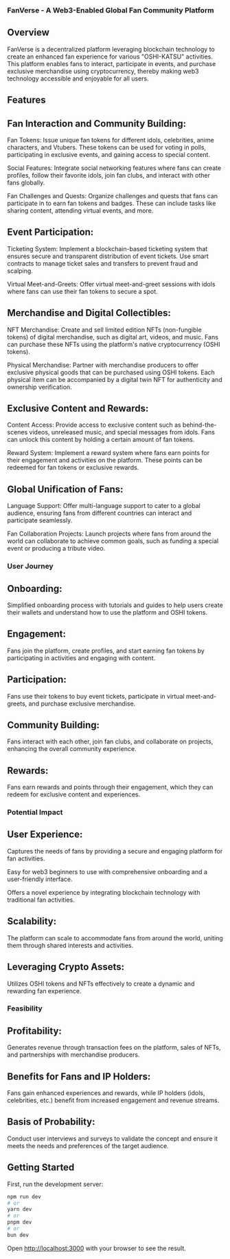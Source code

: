 

### FanVerse - A Web3-Enabled Global Fan Community Platform

## Overview

FanVerse is a decentralized platform leveraging blockchain technology to create an enhanced fan experience for various "OSHI-KATSU" activities. This platform enables fans to interact, participate in events, and purchase exclusive merchandise using cryptocurrency, thereby making web3 technology accessible and enjoyable for all users.

## Features

## Fan Interaction and Community Building:

Fan Tokens: Issue unique fan tokens for different idols, celebrities, anime characters, and Vtubers. These tokens can be used for voting in polls, participating in exclusive events, and gaining access to special content.

Social Features: Integrate social networking features where fans can create profiles, follow their favorite idols, join fan clubs, and interact with other fans globally.

Fan Challenges and Quests: Organize challenges and quests that fans can participate in to earn fan tokens and badges. These can include tasks like sharing content, attending virtual events, and more.

## Event Participation:

Ticketing System: Implement a blockchain-based ticketing system that ensures secure and transparent distribution of event tickets. Use smart contracts to manage ticket sales and transfers to prevent fraud and scalping.

Virtual Meet-and-Greets: Offer virtual meet-and-greet sessions with idols where fans can use their fan tokens to secure a spot.

## Merchandise and Digital Collectibles:

NFT Merchandise: Create and sell limited edition NFTs (non-fungible tokens) of digital merchandise, such as digital art, videos, and music. Fans can purchase these NFTs using the platform's native cryptocurrency (OSHI tokens).

Physical Merchandise: Partner with merchandise producers to offer exclusive physical goods that can be purchased using OSHI tokens. Each physical item can be accompanied by a digital twin NFT for authenticity and ownership verification.

## Exclusive Content and Rewards:

Content Access: Provide access to exclusive content such as behind-the-scenes videos, unreleased music, and special messages from idols. Fans can unlock this content by holding a certain amount of fan tokens.

Reward System: Implement a reward system where fans earn points for their engagement and activities on the platform. These points can be redeemed for fan tokens or exclusive rewards.

## Global Unification of Fans:

Language Support: Offer multi-language support to cater to a global audience, ensuring fans from different countries can interact and participate seamlessly.

Fan Collaboration Projects: Launch projects where fans from around the world can collaborate to achieve common goals, such as funding a special event or producing a tribute video.

### User Journey

## Onboarding:

Simplified onboarding process with tutorials and guides to help users create their wallets and understand how to use the platform and OSHI tokens.

## Engagement:

Fans join the platform, create profiles, and start earning fan tokens by participating in activities and engaging with content.

## Participation:

Fans use their tokens to buy event tickets, participate in virtual meet-and-greets, and purchase exclusive merchandise.

## Community Building:

Fans interact with each other, join fan clubs, and collaborate on projects, enhancing the overall community experience.

## Rewards:

Fans earn rewards and points through their engagement, which they can redeem for exclusive content and experiences.

### Potential Impact

## User Experience:

Captures the needs of fans by providing a secure and engaging platform for fan activities.

Easy for web3 beginners to use with comprehensive onboarding and a user-friendly interface.

Offers a novel experience by integrating blockchain technology with traditional fan activities.

## Scalability:

The platform can scale to accommodate fans from around the world, uniting them through shared interests and activities.

## Leveraging Crypto Assets:

Utilizes OSHI tokens and NFTs effectively to create a dynamic and rewarding fan experience.

### Feasibility

## Profitability:

Generates revenue through transaction fees on the platform, sales of NFTs, and partnerships with merchandise producers.

## Benefits for Fans and IP Holders:

Fans gain enhanced experiences and rewards, while IP holders (idols, celebrities, etc.) benefit from increased engagement and revenue streams.

## Basis of Probability:

Conduct user interviews and surveys to validate the concept and ensure it meets the needs and preferences of the target audience.

## Getting Started

First, run the development server:

```bash
npm run dev
# or
yarn dev
# or
pnpm dev
# or
bun dev
```

Open [http://localhost:3000](http://localhost:3000) with your browser to see the result.
